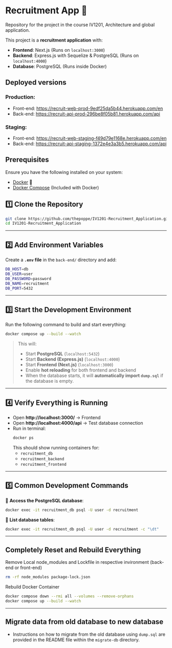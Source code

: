 # Recruitment App 🚀

Repository for the project in the course IV1201, Architecture and global application.

This project is a **recruitment application** with:

- **Frontend**: Next.js (Runs on `localhost:3000`)
- **Backend**: Express.js with Sequelize & PostgreSQL (Runs on `localhost:4000`)
- **Database**: PostgreSQL (Runs inside Docker)

## **Deployed versions**
### Production: 
 - Front-end: <a href="https://recruit-web-prod-9edf25da5b44.herokuapp.com/en" target="_blank">https://recruit-web-prod-9edf25da5b44.herokuapp.com/en</a>
 - Back-end: <a href="https://recruit-api-prod-296be8f05b81.herokuapp.com/api" target="_blank">https://recruit-api-prod-296be8f05b81.herokuapp.com/api</a>

### Staging:
 - Front-end: <a href="https://recruit-web-staging-f49d79e1168e.herokuapp.com/en" target="_blank">https://recruit-web-staging-f49d79e1168e.herokuapp.com/en</a>
 - Back-end: <a href="https://recruit-api-staging-1372e4e3a3b5.herokuapp.com/api" target="_blank">https://recruit-api-staging-1372e4e3a3b5.herokuapp.com/api</a>


## **Prerequisites**

Ensure you have the following installed on your system:

- [Docker](https://www.docker.com/get-started) 🐳
- [Docker Compose](https://docs.docker.com/compose/) (Included with Docker)

## **1️⃣ Clone the Repository**

```sh
git clone https://github.com/thepoppe/IV1201-Recruitment_Application.git
cd IV1201-Recruitment_Application
```

---

## **2️⃣ Add Environment Variables**

Create a **`.env` file** in the `back-end/` directory and add:

```sh
DB_HOST=db
DB_USER=user
DB_PASSWORD=password
DB_NAME=recruitment
DB_PORT=5432
```

---

## **3️⃣ Start the Development Environment**

Run the following command to build and start everything:

```sh
docker compose up --build --watch
```

> This will:
>
> - Start **PostgreSQL** (`localhost:5432`)
> - Start **Backend (Express.js)** (`localhost:4000`)
> - Start **Frontend (Next.js)** (`localhost:3000`)
> - Enable **hot reloading** for both frontend and backend
> - When the database starts, it will **automatically import `dump.sql`** if the database is empty.

---

## **4️⃣ Verify Everything is Running**

- Open **http://localhost:3000/** → Frontend
- Open **http://localhost:4000/api** → Test database connection
- Run in terminal:
  ```sh
  docker ps
  ```
  This should show running containers for:
  - `recruitment_db`
  - `recruitment_backend`
  - `recruitment_frontend`

---

## **5️⃣ Common Development Commands**

📌 **Access the PostgreSQL database**:

```sh
docker exec -it recruitment_db psql -U user -d recruitment
```

📌 **List database tables**:

```sh
docker exec -it recruitment_db psql -U user -d recruitment -c "\dt"
```

---

## Completely Reset and Rebuild Everything

Remove Local node_modules and Lockfile in respective invironment (back-end or front-end)

```sh
rm -rf node_modules package-lock.json
```

Rebuild Docker Container

```sh
docker compose down --rmi all --volumes --remove-orphans
docker compose up --build --watch
```

---

## Migrate data from old database to new database
- Instructions on how to migrate from the old database using `dump.sql` are provided in the README file within the `migrate-db` directory.